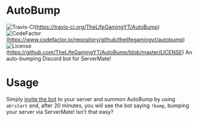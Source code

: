 # AutoBump
![Travis-CI](https://travis-ci.org/TheLifeGamingYT/AutoBump.svg?branch=master)(https://travis-ci.org/TheLifeGamingYT/AutoBump)
![CodeFactor](https://www.codefactor.io/repository/github/thelifegamingyt/autobump/badge/master)(https://www.codefactor.io/repository/github/thelifegamingyt/autobump)
![License](https://img.shields.io/github/license/TheLifeGamingYT/AutoBump.svg)(https://github.com/TheLifeGamingYT/AutoBump/blob/master/LICENSE)
An auto-bumping Discord bot for ServerMate!
# Usage
Simply [invite the bot](https://discordapp.com/api/oauth2/authorize?client_id=544620740691886091&permissions=2048&scope=bot) to your server and summon AutoBump by using `ab!start` and, after 20 minutes, you will see the bot saying `!bump`, bumping your server via ServerMate! Isn't that easy?
